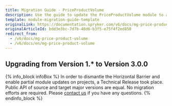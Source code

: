 ```yaml
---
title: Migration Guide - PriceProductVolume
description: Use the guide to update the PriceProductVolume module to a newer version.
template: module-migration-guide-template
originalLink: https://documentation.spryker.com/v6/docs/mg-price-product-volume
originalArticleId: bdd3e3bc-7d7b-48d6-b3f5-e75f4f2ed850
redirect_from:
  - /v6/docs/mg-price-product-volume
  - /v6/docs/en/mg-price-product-volume
---
```


## Upgrading from Version 1.* to Version 3.0.0

{% info_block infoBox %}
In order to dismantle the Horizontal Barrier and enable partial module updates on projects, a Technical Release took place. Public API of source and target major versions are equal. No migration efforts are required. Please [contact us](https://spryker.com/en/support/) if you have any questions.
{% endinfo_block %}
